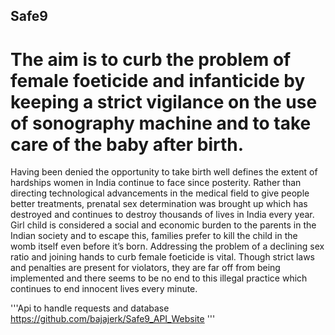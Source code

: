 ## Safe9

# The aim is to curb the problem of female foeticide and infanticide by keeping a strict vigilance on the use of sonography machine and to take care of the baby after birth.

Having been denied the opportunity to take birth well defines the extent of hardships women in India continue to face since posterity. Rather than directing technological advancements in the medical field to give people better treatments, prenatal sex determination was brought up which has destroyed and continues to destroy thousands of lives in India every year. Girl child is considered a social and economic burden to the parents in the Indian society and to escape this, families prefer to kill the child in the womb itself even before it’s born. Addressing the problem of a declining sex ratio and joining hands to curb female foeticide is vital. Though strict laws and penalties are present for violators, they are far off from being implemented and there seems to be no end to this illegal practice which continues to end innocent lives every minute. 



'''Api to handle requests and database https://github.com/bajajerk/Safe9_API_Website '''
